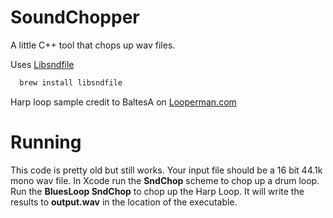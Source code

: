 # SoundChopper
A little C++ tool that chops up wav files.

Uses [Libsndfile](http://brewformulas.org/Libsndfile)
```bash
  brew install libsndfile
```

Harp loop sample credit to BaltesA on [Looperman.com](http://www.looperman.com/loops/detail/101133/blues-harp-loop-groove-120pbm-by-baltesa-free-120bpm-acoustic-harmonica-loop)

# Running
This code is pretty old but still works. Your input file should be a 16 bit 44.1k mono wav file. In Xcode run the **SndChop** scheme to chop up a drum loop. Run the **BluesLoop SndChop** to chop up the Harp Loop. It will write the results to **output.wav** in the location of the executable. 
